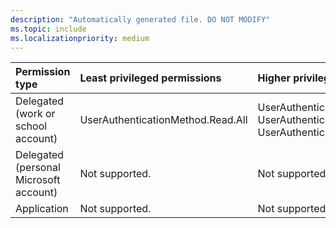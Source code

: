 ```yaml
---
description: "Automatically generated file. DO NOT MODIFY"
ms.topic: include
ms.localizationpriority: medium
---
```


|Permission type|Least privileged permissions|Higher privileged permissions|
|:---|:---|:---|
|Delegated (work or school account)|UserAuthenticationMethod.Read.All|UserAuthenticationMethod.Read, UserAuthenticationMethod.ReadWrite, UserAuthenticationMethod.ReadWrite.All|
|Delegated (personal Microsoft account)|Not supported.|Not supported.|
|Application|Not supported.|Not supported.|

